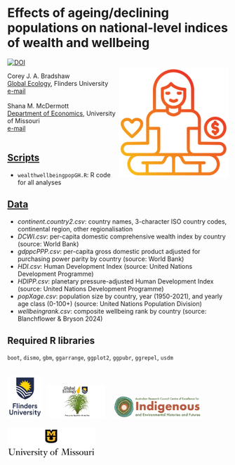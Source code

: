 # Effects of ageing/declining populations on national-level indices of wealth and wellbeing
<a href="https://doi.org/10.5281/zenodo.15826278"><img src="https://zenodo.org/badge/DOI/10.5281/zenodo.15826278.svg" alt="DOI"></a>
<img align="right" src="www/healthwellbeing.png" alt="health, wealth, wellbeing" width="250" style="margin-top: 20px">

Corey J. A. Bradshaw<br>
<a href="http://globalecologyflinders.com">Global Ecology</a>, Flinders University<br>
<a href="mailto:corey.bradshaw@flinders.edu.au">e-mail</a><br>
<br>
Shana M. McDermott<br>
<a href="https://economics.missouri.edu">Department of Economics</a>, University of Missouri<br>
<a href="mailto:smmvt@missouri.edu">e-mail</a><br>
<br>

## <a href="https://github.com/cjabradshaw/wealthwellbeingageingpop/tree/main/scripts">Scripts</a>
- <code>wealthwellbeingpopGH.R</code>: R code for all analyses
 
## <a href="https://github.com/cjabradshaw/wealthwellbeingageingpop/tree/main/data">Data</a>
- <em>continent.country2.csv</em>: country names, 3-character ISO country codes, continental region, other regionalisation
- <em>DCWI.csv</em>: per-capita domestic comprehensive wealth index by country (source: World Bank)
- <em>gdppcPPP.csv</em>: per-capita gross domestic product adjusted for purchasing power parity by country (source: World Bank)
- <em>HDI.csv</em>: Human Development Index (source: United Nations Development Programme)
- <em>HDIPP.csv</em>: planetary pressure-adjusted Human Development Index (source: United Nations Development Programme)
- <em>popXage.csv</em>: population size by country, year (1950-2021), and yearly age class (0-100+) (source: United Nations Population Division)
- <em>wellbeingrank.csv</em>: composite wellbeing rank by country (source: Blanchflower & Bryson 2024)
 
## Required R libraries
<code>boot</code>, <code>dismo</code>, <code>gbm</code>, <code>ggarrange</code>, <code>ggplot2</code>, <code>ggpubr</code>, <code>ggrepel</code>, <code>usdm</code>

<p><a href="https://www.flinders.edu.au"><img align="bottom-left" src="www/Flinders_University_Logo_Stacked_RGB_Master.jpg" alt="Flinders University logo" width="80" style="margin-top: 20px"></a> &nbsp; <a href="https://globalecologyflinders.com"><img align="bottom-left" src="www/GEL Logo Kaurna New Transp.png" alt="GEL logo" width="130" style="margin-top: 20px"></a>  &nbsp; &nbsp;
 <a href="https://ciehf.au"><img align="bottom-left" src="www/CIEHF_Logo_Email_Version Transparent.png" alt="CIEHF logo" width="200" style="margin-top: 20px"></a>  &nbsp; &nbsp; &nbsp; <a href="https://economics.missouri.edu"><img align="bottom-left" src="www/UMlogo.png" alt="U Missouri logo" width="200" style="margin-top: 20px"></a></p>
